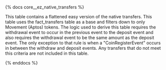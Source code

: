 {% docs core__ez_native_transfers %}

This table contains a flattened easy version of the native transfers. This table uses the fact_transfers table as a base and filters down to only Movement (Aptos) tokens. The logic used to derive this table requires the withdrawal event to occur in the previous event to the deposit event and also requires the withdrawal event to be the same amount as the deposit event. The only exception to that rule is when a "CoinRegisterEvent" occurs in between the withdraw and deposit events. Any transfers that do not meet this criteria are not included in this table.

{% enddocs %}
